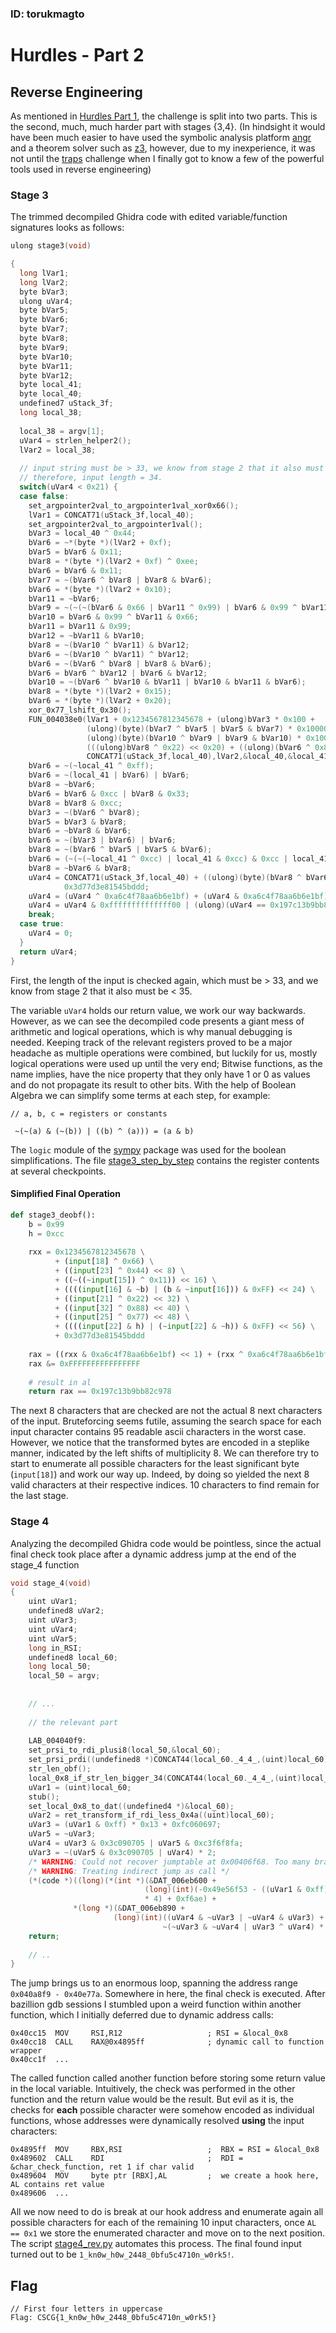 ### ID: torukmagto

# Hurdles - Part 2

## Reverse Engineering
As mentioned in [Hurdles Part 1](../hurdles-1/README.md),
the challenge is split into two parts. This is the second, much, much harder part
with stages {3,4}. (In hindsight it would have been
much easier to have used the symbolic analysis platform [angr](https://angr.io/)
and a theorem solver such as [z3](https://github.com/Z3Prover/z3), however,
due to my inexperience, it was not until the [traps](../traps/README.md) challenge 
when I finally got to know a few of the powerful tools used in reverse engineering)

### Stage 3
The trimmed decompiled Ghidra code with edited variable/function signatures looks
as follows:

```c
ulong stage3(void)

{
  long lVar1;
  long lVar2;
  byte bVar3;
  ulong uVar4;
  byte bVar5;
  byte bVar6;
  byte bVar7;
  byte bVar8;
  byte bVar9;
  byte bVar10;
  byte bVar11;
  byte bVar12;
  byte local_41;
  byte local_40;
  undefined7 uStack_3f;
  long local_38;
  
  local_38 = argv[1];
  uVar4 = strlen_helper2();
  lVar2 = local_38;
  
  // input string must be > 33, we know from stage 2 that it also must be < 35.
  // therefore, input length = 34.
  switch(uVar4 < 0x21) {
  case false:
    set_argpointer2val_to_argpointer1val_xor0x66();
    lVar1 = CONCAT71(uStack_3f,local_40);
    set_argpointer2val_to_argpointer1val();
    bVar3 = local_40 ^ 0x44;
    bVar6 = ~*(byte *)(lVar2 + 0xf);
    bVar5 = bVar6 & 0x11;
    bVar8 = *(byte *)(lVar2 + 0xf) ^ 0xee;
    bVar6 = bVar6 & 0x11;
    bVar7 = ~(bVar6 ^ bVar8 | bVar8 & bVar6);
    bVar6 = *(byte *)(lVar2 + 0x10);
    bVar11 = ~bVar6;
    bVar9 = ~(~(~(bVar6 & 0x66 | bVar11 ^ 0x99) | bVar6 & 0x99 ^ bVar11 & 0x66) | bVar11 ^ 0x99);
    bVar10 = bVar6 & 0x99 ^ bVar11 & 0x66;
    bVar11 = bVar11 & 0x99;
    bVar12 = ~bVar11 & bVar10;
    bVar8 = ~(bVar10 ^ bVar11) & bVar12;
    bVar6 = ~(bVar10 ^ bVar11) ^ bVar12;
    bVar6 = ~(bVar6 ^ bVar8 | bVar8 & bVar6);
    bVar6 = bVar6 ^ bVar12 | bVar6 & bVar12;
    bVar10 = ~(bVar6 ^ bVar10 & bVar11 | bVar10 & bVar11 & bVar6);
    bVar8 = *(byte *)(lVar2 + 0x15);
    bVar6 = *(byte *)(lVar2 + 0x20);
    xor_0x77_lshift_0x30();
    FUN_004038e0(lVar1 + 0x1234567812345678 + (ulong)bVar3 * 0x100 +
                 (ulong)(byte)(bVar7 ^ bVar5 | bVar5 & bVar7) * 0x10000 +
                 (ulong)(byte)(bVar10 ^ bVar9 | bVar9 & bVar10) * 0x1000000 +
                 (((ulong)bVar8 ^ 0x22) << 0x20) + ((ulong)(bVar6 ^ 0x88) << 0x28),
                 CONCAT71(uStack_3f,local_40),lVar2,&local_40,&local_41,0xe7f798d);
    bVar6 = ~(~local_41 ^ 0xff);
    bVar6 = ~(local_41 | bVar6) | bVar6;
    bVar8 = ~bVar6;
    bVar6 = bVar6 & 0xcc | bVar8 & 0x33;
    bVar8 = bVar8 & 0xcc;
    bVar3 = ~(bVar6 ^ bVar8);
    bVar5 = bVar3 & bVar8;
    bVar6 = ~bVar8 & bVar6;
    bVar6 = ~(bVar3 | bVar6) | bVar6;
    bVar8 = ~(bVar6 ^ bVar5 | bVar5 & bVar6);
    bVar6 = (~(~(~local_41 ^ 0xcc) | local_41 & 0xcc) & 0xcc | local_41 & 0xcc) ^ bVar8;
    bVar8 = ~bVar6 & bVar8;
    uVar4 = CONCAT71(uStack_3f,local_40) + ((ulong)(byte)(bVar8 ^ bVar6 | bVar8 & bVar6) << 0x38) +
            0x3d77d3e81545bddd;
    uVar4 = (uVar4 ^ 0xa6c4f78aa6b6e1bf) + (uVar4 & 0xa6c4f78aa6b6e1bf) * 2 + 0x1bc3348d44036064;
    uVar4 = uVar4 & 0xffffffffffffff00 | (ulong)(uVar4 == 0x197c13b9bb82c978);
    break;
  case true:
    uVar4 = 0;
  }
  return uVar4;
}
```

First, the length of the input is checked again, which must be > 33, 
and we know from stage 2 that it also must be < 35. 

The variable `uVar4` holds our return value, we work our way backwards.
However, as we can see the decompiled code presents a giant mess of 
arithmetic and logical operations, which is why manual debugging
is needed. Keeping track of the relevant registers proved to be a major 
headache as multiple operations were combined, but luckily for us,
mostly logical operations were used up until the very end; Bitwise functions,
as the name implies, have the nice property that they only have 1 or 0
as values and do not propagate its result to other bits.
With the help of Boolean Algebra we can simplify some terms at each step,
for example:

```logic
// a, b, c = registers or constants

 ~(~(a) & (~(b)) | ((b) ^ (a))) = (a & b)
```

The `logic` module of the [sympy](https://docs.sympy.org/latest/modules/logic.html)
package was used for the boolean simplifications. The 
file [stage3_step_by_step](./helper/stage3_step_by_step)
contains the register contents at several checkpoints.

#### Simplified Final Operation
```python
def stage3_deobf():
    b = 0x99
    h = 0xcc
    
    rxx = 0x1234567812345678 \
          + (input[18] ^ 0x66) \
          + ((input[23] ^ 0x44) << 8) \
          + ((~((~input[15]) ^ 0x11)) << 16) \
          + ((((input[16] & ~b) | (b & ~input[16])) & 0xFF) << 24) \
          + ((input[21] ^ 0x22) << 32) \
          + ((input[32] ^ 0x88) << 40) \
          + ((input[25] ^ 0x77) << 48) \
          + ((((input[22] & h) | (~input[22] & ~h)) & 0xFF) << 56) \
          + 0x3d77d3e81545bddd
    
    rax = ((rxx & 0xa6c4f78aa6b6e1bf) << 1) + (rxx ^ 0xa6c4f78aa6b6e1bf) + 0x1bc3348d44036064
    rax &= 0xFFFFFFFFFFFFFFFF
    
    # result in al
    return rax == 0x197c13b9bb82c978
```
The next 8 characters that are checked
are not the actual 8 next characters of the input. Bruteforcing
seems futile, assuming the search space for each input character
contains 95 readable ascii characters in the worst case.
However, we notice that the transformed bytes are encoded in a steplike 
manner, indicated by the left shifts of multiplicity 8.
We can therefore try to start to enumerate all possible characters 
for the least significant byte (`input[18]`)
and work our way up. Indeed, by doing so yielded the next 8 valid 
characters at their respective indices. 10 characters to find remain
for the last stage.

### Stage 4
Analyzing the decompiled Ghidra code would be pointless, since the 
actual final check took place after a dynamic address jump  at the end of 
the stage_4 function
```C
void stage_4(void)
{
    uint uVar1;
    undefined8 uVar2;
    uint uVar3;
    uint uVar4;
    uint uVar5;
    long in_RSI;
    undefined8 local_60;
    long local_50;
    local_50 = argv;
    
    
    // ...
 
    // the relevant part
     
    LAB_004040f9:
    set_prsi_to_rdi_plusi8(local_50,&local_60);
    set_prsi_prdi((undefined8 *)CONCAT44(local_60._4_4_,(uint)local_60),&local_60);
    str_len_obf();
    local_0x8_if_str_len_bigger_34(CONCAT44(local_60._4_4_,(uint)local_60),&local_60);
    uVar1 = (uint)local_60;
    stub();
    set_local_0x8_to_dat((undefined4 *)&local_60);
    uVar2 = ret_transform_if_rdi_less_0x4a((uint)local_60);
    uVar3 = (uVar1 & 0xff) * 0x13 + 0xfc060697;
    uVar5 = ~uVar3;
    uVar4 = uVar3 & 0x3c090705 | uVar5 & 0xc3f6f8fa;
    uVar3 = ~(uVar5 & 0x3c090705 | uVar4) * 2;
    /* WARNING: Could not recover jumptable at 0x00406f68. Too many branches */
    /* WARNING: Treating indirect jump as call */
    (*(code *)((long)(*(int *)(&DAT_006eb600 +
                              (long)(int)(-0x49e56f53 - ((uVar1 & 0xff) * -0x36 + -0x49e56f6e))
                              * 4) + 0xf6ae) +
              *(long *)(&DAT_006eb890 +
                       (long)(int)((uVar4 & ~uVar3 | ~uVar4 & uVar3) + 0x400300f8 +
                                  ~(~uVar3 & ~uVar4 | uVar3 ^ uVar4) * 2) * 8)))();
    return;
    
    // ..
}
```

The jump brings us to an enormous loop, spanning the address range 
`0x040a8f9 - 0x40e77a`. Somewhere in here, the final check is executed.
After bazillion gdb sessions I stumbled upon a weird function within
another function, which I initially deferred due to dynamic address calls:

```assembly
0x40cc15  MOV     RSI,R12                   ; RSI = &local_0x8
0x40cc18  CALL    RAX@0x4895ff              ; dynamic call to function wrapper
0x40cc1f  ...
```

The called function called another function before storing some return value
in the local variable. Intuitively, the check was performed 
in the other function and the return value would be the result.
But evil as it is, the checks for **each** 
possible character were somehow
encoded as individual functions, whose addresses were dynamically resolved
**using** the input characters:

```assembly
0x4895ff  MOV     RBX,RSI                   ;  RBX = RSI = &local_0x8
0x489602  CALL    RDI                       ;  RDI = &char_check_function, ret 1 if char valid
0x489604  MOV     byte ptr [RBX],AL         ;  we create a hook here, AL contains ret value
0x489606  ...
```

All we now need to do is break at our hook address and enumerate again all possible
characters for each of the remaining 10 input characters, once `AL == 0x1` we
store the enumerated character and move on to the next position.
The script [stage4_rev.py](./stage4_rev.py) automates this process.
The final found input turned out to be `1_kn0w_h0w_2448_0bfu5c4710n_w0rk5!`.


## Flag
```
// First four letters in uppercase
Flag: CSCG{1_kn0w_h0w_2448_0bfu5c4710n_w0rk5!}
```